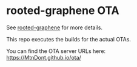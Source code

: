 rooted-graphene OTA
===

See [rooted-graphene](https://github.com/MtnDont/rooted-graphene/) for more details.

This repo executes the builds for the actual OTAs.

You can find the OTA server URLs here:  
https://MtnDont.github.io/ota/

